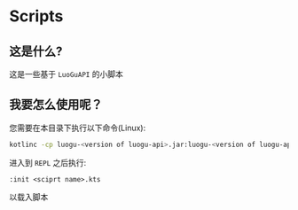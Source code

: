 # Scripts

## 这是什么?
这是一些基于 `LuoGuAPI` 的小脚本  

## 我要怎么使用呢？
您需要在本目录下执行以下命令(Linux):   
```bash
kotlinc -cp luogu-<version of luogu-api>.jar:luogu-<version of luogu-api>-dependencies.jar
```  
进入到 `REPL` 之后执行:  
```
:init <sciprt name>.kts
```  
以载入脚本  
